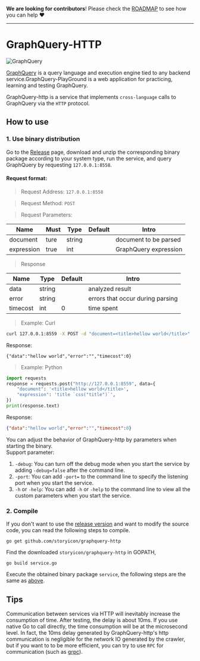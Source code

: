 <!---
    Copyright 2018 storyicon@foxmail.com
 
    Licensed under the Apache License, Version 2.0 (the "License");
    you may not use this file except in compliance with the License.
    You may obtain a copy of the License at
 
        http://www.apache.org/licenses/LICENSE-2.0
 
    Unless required by applicable law or agreed to in writing, software
    distributed under the License is distributed on an "AS IS" BASIS,
    WITHOUT WARRANTIES OR CONDITIONS OF ANY KIND, either express or implied.
    See the License for the specific language governing permissions and
    limitations under the License.
-->

**We are looking for contributors**! Please check the [ROADMAP](https://github.com/storyicon/graphquery/blob/master/ROADMAP.md) to see how you can help ❤️

---

# GraphQuery-HTTP

![GraphQuery](https://raw.githubusercontent.com/storyicon/graphquery/master/docs/screenshot/graphquery.png)   

[GraphQuery](https://github.com/storyicon/graphquery) is a query language and execution engine tied to any backend service.GraphQuery-PlayGround is a web application for practicing, learning and testing GraphQuery.

GraphQuery-http is a service that implements `cross-language` calls to GraphQuery via the `HTTP` protocol.

## How to use

### 1. Use binary distribution

Go to the [Release](https://github.com/storyicon/graphquery-http/releases) page, download and unzip the corresponding binary package according to your system type, run the service, and query GraphQuery by requesting `127.0.0.1:8558`.

#### Request format:             

> Request Address: `127.0.0.1:8558`  

> Request Method: `POST`   

> Request Parameters:          

| Name | Must | Type   | Default | Intro                   |
|------|------|--------|--------|--------------------------|
| document | ture | string |     | document to be parsed   |
| expression | true | int    |     | GraphQuery expression |
                  
> Response          
                 
| Name | Type | Default | Intro                   |
|------|------|--------|--------|
| data | string |     | analyzed result   |
| error |  string   |     | errors that occur during parsing |
| timecost | int    |  0   | time spent |

> Example: Curl

```bash
curl 127.0.0.1:8559 -X POST -d "document=<title>hellow world</title>" -d "expression=title `css(\"title\")`"
```
Response:
```
{"data":"hellow world","error":"","timecost":0}
```

> Example: Python

```python
import requests
response = requests.post("http://127.0.0.1:8559", data={
    "document": '<title>hellow world</title>',
    "expression": 'title `css("title")`',
})
print(response.text)
```
Response:
```json
{"data":"hellow world","error":"","timecost":0}
```

You can adjust the behavior of GraphQuery-http by parameters when starting the binary.       
Support parameter:      
1. `-debug`: You can turn off the debug mode when you start the service by adding `-debug=false` after the command line.
2. `-port`: You can add `-port=` to the command line to specify the listening port when you start the service.
3. `-h` or `-help`: You can add `-h` or `-help` to the command line to view all the custom parameters when you start the service.       


### 2. Compile

If you don't want to use the [release version](https://github.com/storyicon/graphquery-http/releases) and want to modify the source code, you can read the following steps to compile.

```
go get github.com/storyicon/graphquery-http
```

Find the downloaded `storyicon/graphquery-http` in GOPATH, 

```
go build service.go
```
Execute the obtained binary package `service`, the following steps are the same as [above](#Request-format:).

## Tips         
Communication between services via HTTP will inevitably increase the consumption of time. After testing, the delay is about 10ms. If you use native Go to call directly, the time consumption will be at the microsecond level. In fact, the 10ms delay generated by GraphQuery-http's http communication is negligible for the network IO generated by the crawler, but if you want to to be more efficient, you can try to use `RPC` for communication (such as [grpc](https://github.com/grpc/grpc)).      

